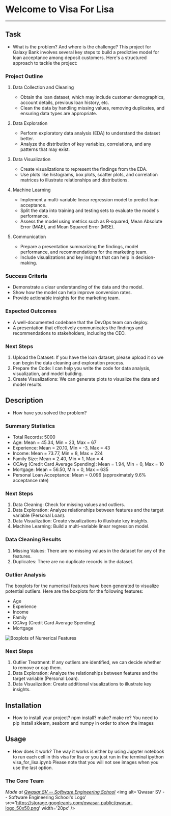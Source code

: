 # Welcome to Visa For Lisa
***

## Task
- What is the problem? And where is the challenge?
This project for Galaxy Bank involves several key steps to build a predictive model for loan acceptance among deposit customers. Here's a structured approach to tackle the project:

### Project Outline

1. Data Collection and Cleaning
   - Obtain the loan dataset, which may include customer demographics, account details, previous loan history, etc.
   - Clean the data by handling missing values, removing duplicates, and ensuring data types are appropriate.

2. Data Exploration
   - Perform exploratory data analysis (EDA) to understand the dataset better.
   - Analyze the distribution of key variables, correlations, and any patterns that may exist.

3. Data Visualization
   - Create visualizations to represent the findings from the EDA.
   - Use plots like histograms, box plots, scatter plots, and correlation matrices to illustrate relationships and distributions.

4. Machine Learning
   - Implement a multi-variable linear regression model to predict loan acceptance.
   - Split the data into training and testing sets to evaluate the model's performance.
   - Assess the model using metrics such as R-squared, Mean Absolute Error (MAE), and Mean Squared Error (MSE).

5. Communication
   - Prepare a presentation summarizing the findings, model performance, and recommendations for the marketing team.
   - Include visualizations and key insights that can help in decision-making.

### Success Criteria
- Demonstrate a clear understanding of the data and the model.
- Show how the model can help improve conversion rates.
- Provide actionable insights for the marketing team.

### Expected Outcomes
- A well-documented codebase that the DevOps team can deploy.
- A presentation that effectively communicates the findings and recommendations to stakeholders, including the CEO.

### Next Steps
1. Upload the Dataset: If you have the loan dataset, please upload it so we can begin the data cleaning and exploration process.
2. Prepare the Code: I can help you write the code for data analysis, visualization, and model building.
3. Create Visualizations: We can generate plots to visualize the data and model results.


## Description
- How have you solved the problem?
### Summary Statistics
- Total Records: 5000
- Age: Mean = 45.34, Min = 23, Max = 67
- Experience: Mean = 20.10, Min = -3, Max = 43
- Income: Mean = 73.77, Min = 8, Max = 224
- Family Size: Mean = 2.40, Min = 1, Max = 4
- CCAvg (Credit Card Average Spending): Mean = 1.94, Min = 0, Max = 10
- Mortgage: Mean = 56.50, Min = 0, Max = 635
- Personal Loan Acceptance: Mean = 0.096 (approximately 9.6% acceptance rate)

### Next Steps
1. Data Cleaning: Check for missing values and outliers.
2. Data Exploration: Analyze relationships between features and the target variable (Personal Loan).
3. Data Visualization: Create visualizations to illustrate key insights.
4. Machine Learning: Build a multi-variable linear regression model.
### Data Cleaning Results

1. Missing Values: There are no missing values in the dataset for any of the features.
2. Duplicates: There are no duplicate records in the dataset.

### Outlier Analysis
The boxplots for the numerical features have been generated to visualize potential outliers. Here are the boxplots for the following features:

- Age
- Experience
- Income
- Family
- CCAvg (Credit Card Average Spending)
- Mortgage

![Boxplots of Numerical Features](attachment://boxplots.png)

### Next Steps
1. Outlier Treatment: If any outliers are identified, we can decide whether to remove or cap them.
2. Data Exploration: Analyze the relationships between features and the target variable (Personal Loan).
3. Data Visualization: Create additional visualizations to illustrate key insights.

## Installation
- How to install your project? npm install? make? make re?
You need to pip install sklearn, seaborn and numpy in order to show the images

## Usage
- How does it work?
The way it works is either by using Jupyter notebook to run each cell in this visa for lisa or you just run in the terminal ipython visa_for_lisa.ipynb Please note that you will not see images when you use the last option.


### The Core Team


<span><i>Made at <a href='https://qwasar.io'>Qwasar SV -- Software Engineering School</a></i></span>
<span><img alt='Qwasar SV -- Software Engineering School's Logo' src='https://storage.googleapis.com/qwasar-public/qwasar-logo_50x50.png' width='20px' /></span>
